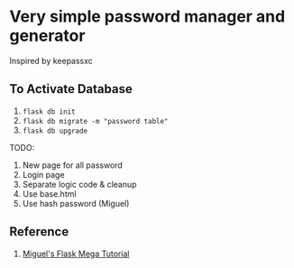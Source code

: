 # Very simple password manager and generator

Inspired by keepassxc

## To Activate Database
1. `flask db init`
2. `flask db migrate -m "password table"`
3. `flask db upgrade`

TODO:
1. New page for all password
2. Login page
3. Separate logic code & cleanup
4. Use base.html
5. Use hash password (Miguel)

## Reference
1. [Miguel's Flask Mega Tutorial](https://blog.miguelgrinberg.com/post/the-flask-mega-tutorial-part-i-hello-world)

